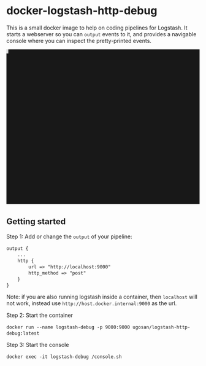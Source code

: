 # docker-logstash-http-debug

This is a small docker image to help on coding pipelines for Logstash. It starts a webserver so you can `output` events to it, and provides a navigable console where you can inspect the pretty-printed events.


<kbd>![](/doc/termtosvg_n4dk2z59.svg)</kbd>


## Getting started

Step 1: Add or change the `output` of your pipeline:

```
output {
    ...
    http {
        url => "http://localhost:9000"
        http_method => "post"
    }
}
```

Note: if you are also running logstash inside a container, then `localhost` will not work, instead use `http://host.docker.internal:9000` as the url.

Step 2: Start the container
```
docker run --name logstash-debug -p 9000:9000 ugosan/logstash-http-debug:latest
```

Step 3: Start the console
```
docker exec -it logstash-debug /console.sh 
```

